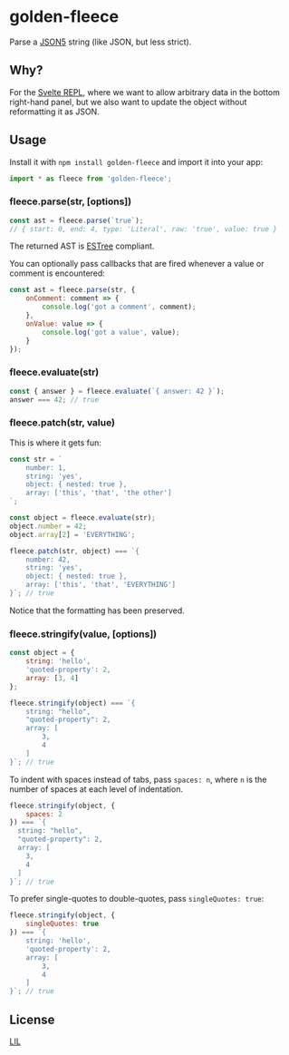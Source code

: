 # golden-fleece

Parse a [JSON5](http://json5.org/) string (like JSON, but less strict).

## Why?

For the [Svelte REPL](https://svelte.technology/repl), where we want to allow arbitrary data in the bottom right-hand panel, but we also want to update the object without reformatting it as JSON.


## Usage

Install it with `npm install golden-fleece` and import it into your app:

```js
import * as fleece from 'golden-fleece';
```

### fleece.parse(str, [options])

```js
const ast = fleece.parse(`true`);
// { start: 0, end: 4, type: 'Literal', raw: 'true', value: true }
```

The returned AST is [ESTree](https://github.com/estree/estree) compliant.

You can optionally pass callbacks that are fired whenever a value or comment is encountered:

```js
const ast = fleece.parse(str, {
	onComment: comment => {
		console.log('got a comment', comment);
	},
	onValue: value => {
		console.log('got a value', value);
	}
});
```


### fleece.evaluate(str)

```js
const { answer } = fleece.evaluate(`{ answer: 42 }`);
answer === 42; // true
```


### fleece.patch(str, value)

This is where it gets fun:

```js
const str = `
	number: 1,
	string: 'yes',
	object: { nested: true },
	array: ['this', 'that', 'the other']
`;

const object = fleece.evaluate(str);
object.number = 42;
object.array[2] = 'EVERYTHING';

fleece.patch(str, object) === `{
	number: 42,
	string: 'yes',
	object: { nested: true },
	array: ['this', 'that', 'EVERYTHING']
}`; // true
```

Notice that the formatting has been preserved.


### fleece.stringify(value, [options])


```js
const object = {
	string: 'hello',
	'quoted-property': 2,
	array: [3, 4]
};

fleece.stringify(object) === `{
	string: "hello",
	"quoted-property": 2,
	array: [
		3,
		4
	]
}`; // true
```

To indent with spaces instead of tabs, pass `spaces: n`, where `n` is the number of spaces at each level of indentation.

```js
fleece.stringify(object, {
	spaces: 2
}) === `{
  string: "hello",
  "quoted-property": 2,
  array: [
    3,
    4
  ]
}`; // true
```

To prefer single-quotes to double-quotes, pass `singleQuotes: true`:

```js
fleece.stringify(object, {
	singleQuotes: true
}) === `{
	string: 'hello',
	'quoted-property': 2,
	array: [
		3,
		4
	]
}`; // true
```


## License

[LIL](LICENSE)
